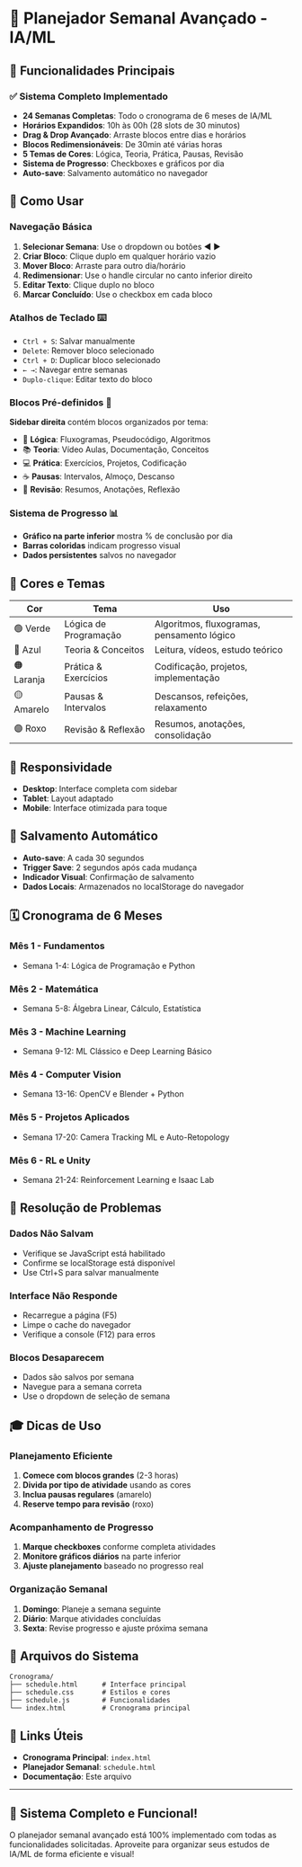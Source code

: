 # 📅 Planejador Semanal Avançado - IA/ML

## 🚀 Funcionalidades Principais

### ✅ **Sistema Completo Implementado**
- **24 Semanas Completas**: Todo o cronograma de 6 meses de IA/ML
- **Horários Expandidos**: 10h às 00h (28 slots de 30 minutos)
- **Drag & Drop Avançado**: Arraste blocos entre dias e horários
- **Blocos Redimensionáveis**: De 30min até várias horas
- **5 Temas de Cores**: Lógica, Teoria, Prática, Pausas, Revisão
- **Sistema de Progresso**: Checkboxes e gráficos por dia
- **Auto-save**: Salvamento automático no navegador

## 🎯 Como Usar

### **Navegação Básica**
1. **Selecionar Semana**: Use o dropdown ou botões ◀️ ▶️
2. **Criar Bloco**: Clique duplo em qualquer horário vazio
3. **Mover Bloco**: Arraste para outro dia/horário
4. **Redimensionar**: Use o handle circular no canto inferior direito
5. **Editar Texto**: Clique duplo no bloco
6. **Marcar Concluído**: Use o checkbox em cada bloco

### **Atalhos de Teclado** ⌨️
- `Ctrl + S`: Salvar manualmente
- `Delete`: Remover bloco selecionado
- `Ctrl + D`: Duplicar bloco selecionado
- `← →`: Navegar entre semanas
- `Duplo-clique`: Editar texto do bloco

### **Blocos Pré-definidos** 🧩
**Sidebar direita** contém blocos organizados por tema:
- 🧠 **Lógica**: Fluxogramas, Pseudocódigo, Algoritmos
- 📚 **Teoria**: Vídeo Aulas, Documentação, Conceitos
- 💻 **Prática**: Exercícios, Projetos, Codificação
- ☕ **Pausas**: Intervalos, Almoço, Descanso
- 🔄 **Revisão**: Resumos, Anotações, Reflexão

### **Sistema de Progresso** 📊
- **Gráfico na parte inferior** mostra % de conclusão por dia
- **Barras coloridas** indicam progresso visual
- **Dados persistentes** salvos no navegador

## 🎨 Cores e Temas

| Cor | Tema | Uso |
|-----|------|-----|
| 🟢 Verde | Lógica de Programação | Algoritmos, fluxogramas, pensamento lógico |
| 🔵 Azul | Teoria & Conceitos | Leitura, vídeos, estudo teórico |
| 🟠 Laranja | Prática & Exercícios | Codificação, projetos, implementação |
| 🟡 Amarelo | Pausas & Intervalos | Descansos, refeições, relaxamento |
| 🟣 Roxo | Revisão & Reflexão | Resumos, anotações, consolidação |

## 📱 Responsividade

- **Desktop**: Interface completa com sidebar
- **Tablet**: Layout adaptado
- **Mobile**: Interface otimizada para toque

## 💾 Salvamento Automático

- **Auto-save**: A cada 30 segundos
- **Trigger Save**: 2 segundos após cada mudança
- **Indicador Visual**: Confirmação de salvamento
- **Dados Locais**: Armazenados no localStorage do navegador

## 🗓️ Cronograma de 6 Meses

### **Mês 1 - Fundamentos**
- Semana 1-4: Lógica de Programação e Python

### **Mês 2 - Matemática**
- Semana 5-8: Álgebra Linear, Cálculo, Estatística

### **Mês 3 - Machine Learning**
- Semana 9-12: ML Clássico e Deep Learning Básico

### **Mês 4 - Computer Vision**
- Semana 13-16: OpenCV e Blender + Python

### **Mês 5 - Projetos Aplicados**
- Semana 17-20: Camera Tracking ML e Auto-Retopology

### **Mês 6 - RL e Unity**
- Semana 21-24: Reinforcement Learning e Isaac Lab

## 🔧 Resolução de Problemas

### **Dados Não Salvam**
- Verifique se JavaScript está habilitado
- Confirme se localStorage está disponível
- Use Ctrl+S para salvar manualmente

### **Interface Não Responde**
- Recarregue a página (F5)
- Limpe o cache do navegador
- Verifique a console (F12) para erros

### **Blocos Desaparecem**
- Dados são salvos por semana
- Navegue para a semana correta
- Use o dropdown de seleção de semana

## 🎓 Dicas de Uso

### **Planejamento Eficiente**
1. **Comece com blocos grandes** (2-3 horas)
2. **Divida por tipo de atividade** usando as cores
3. **Inclua pausas regulares** (amarelo)
4. **Reserve tempo para revisão** (roxo)

### **Acompanhamento de Progresso**
1. **Marque checkboxes** conforme completa atividades
2. **Monitore gráficos diários** na parte inferior
3. **Ajuste planejamento** baseado no progresso real

### **Organização Semanal**
1. **Domingo**: Planeje a semana seguinte
2. **Diário**: Marque atividades concluídas
3. **Sexta**: Revise progresso e ajuste próxima semana

## 📁 Arquivos do Sistema

```
Cronograma/
├── schedule.html      # Interface principal
├── schedule.css       # Estilos e cores
├── schedule.js        # Funcionalidades
└── index.html         # Cronograma principal
```

## 🔗 Links Úteis

- **Cronograma Principal**: `index.html`
- **Planejador Semanal**: `schedule.html`
- **Documentação**: Este arquivo

---

## 🎉 Sistema Completo e Funcional!

O planejador semanal avançado está 100% implementado com todas as funcionalidades solicitadas. Aproveite para organizar seus estudos de IA/ML de forma eficiente e visual! 